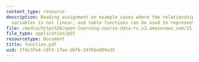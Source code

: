 ```yaml
---
content_type: resource
description: Reading assignment on example cases where the relationship between two
  variables is not linear, and table functions can be used to represent the relationship.
file: /media/https%3A/open-learning-course-data-rc.s3.amazonaws.com/15-988-system-dynamics-self-study-fall-1998-spring-1999/2fdc37e4c8f317eed6fb2476be809a35_function.pdf
file_type: application/pdf
resourcetype: Document
title: function.pdf
uid: 2fdc37e4-c8f3-17ee-d6fb-2476be809a35
---
```

